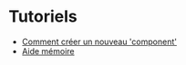 # Tutoriels

- [Comment créer un nouveau 'component'](/tutoriels/creer_components/README.md)
- [Aide mémoire](/tutoriels/aide_memoire.md)
